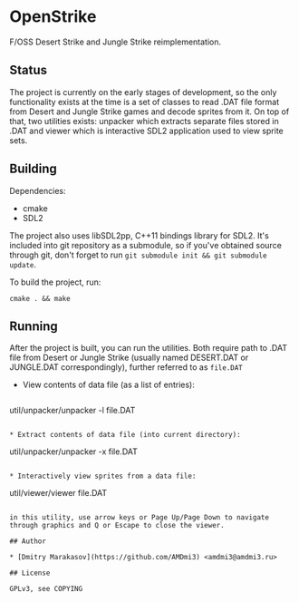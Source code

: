 # OpenStrike

F/OSS Desert Strike and Jungle Strike reimplementation.

## Status

The project is currently on the early stages of development, so the
only functionality exists at the time is a set of classes to read
.DAT file format from Desert and Jungle Strike games and decode
sprites from it. On top of that, two utilities exists: unpacker
which extracts separate files stored in .DAT and viewer which is
interactive SDL2 application used to view sprite sets.

## Building

Dependencies:

* cmake
* SDL2

The project also uses libSDL2pp, C++11 bindings library for SDL2.
It's included into git repository as a submodule, so if you've
obtained source through git, don't forget to run ```git submodule
init && git submodule update```.

To build the project, run:

```cmake . && make```

## Running

After the project is built, you can run the utilities. Both require
path to .DAT file from Desert or Jungle Strike (usually named
DESERT.DAT or JUNGLE.DAT correspondingly), further referred to as
```file.DAT```

* View contents of data file (as a list of entries):
  ```
util/unpacker/unpacker -l file.DAT
```

* Extract contents of data file (into current directory):
  ```
util/unpacker/unpacker -x file.DAT
```

* Interactively view sprites from a data file:
  ```
util/viewer/viewer file.DAT
```

in this utility, use arrow keys or Page Up/Page Down to navigate
through graphics and Q or Escape to close the viewer.

## Author

* [Dmitry Marakasov](https://github.com/AMDmi3) <amdmi3@amdmi3.ru>

## License

GPLv3, see COPYING
